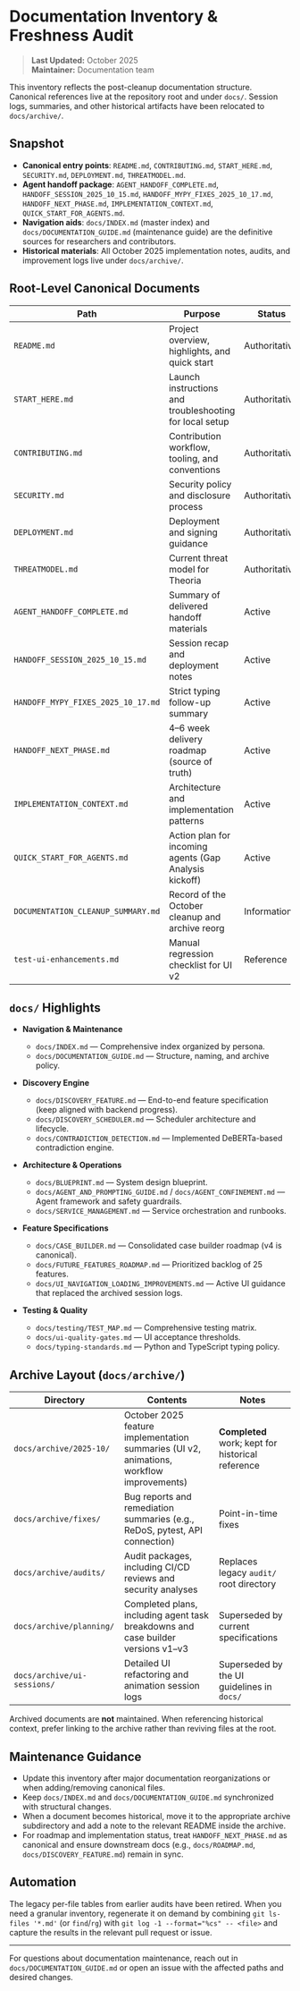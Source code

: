 # Documentation Inventory & Freshness Audit

> **Last Updated:** October 2025  
> **Maintainer:** Documentation team

This inventory reflects the post-cleanup documentation structure. Canonical references live at the repository root and under `docs/`. Session logs, summaries, and other historical artifacts have been relocated to `docs/archive/`.

## Snapshot

- **Canonical entry points**: `README.md`, `CONTRIBUTING.md`, `START_HERE.md`, `SECURITY.md`, `DEPLOYMENT.md`, `THREATMODEL.md`.
- **Agent handoff package**: `AGENT_HANDOFF_COMPLETE.md`, `HANDOFF_SESSION_2025_10_15.md`, `HANDOFF_MYPY_FIXES_2025_10_17.md`, `HANDOFF_NEXT_PHASE.md`, `IMPLEMENTATION_CONTEXT.md`, `QUICK_START_FOR_AGENTS.md`.
- **Navigation aids**: `docs/INDEX.md` (master index) and `docs/DOCUMENTATION_GUIDE.md` (maintenance guide) are the definitive sources for researchers and contributors.
- **Historical materials**: All October 2025 implementation notes, audits, and improvement logs live under `docs/archive/`.

## Root-Level Canonical Documents

| Path | Purpose | Status |
| --- | --- | --- |
| `README.md` | Project overview, highlights, and quick start | Authoritative |
| `START_HERE.md` | Launch instructions and troubleshooting for local setup | Authoritative |
| `CONTRIBUTING.md` | Contribution workflow, tooling, and conventions | Authoritative |
| `SECURITY.md` | Security policy and disclosure process | Authoritative |
| `DEPLOYMENT.md` | Deployment and signing guidance | Authoritative |
| `THREATMODEL.md` | Current threat model for Theoria | Authoritative |
| `AGENT_HANDOFF_COMPLETE.md` | Summary of delivered handoff materials | Active |
| `HANDOFF_SESSION_2025_10_15.md` | Session recap and deployment notes | Active |
| `HANDOFF_MYPY_FIXES_2025_10_17.md` | Strict typing follow-up summary | Active |
| `HANDOFF_NEXT_PHASE.md` | 4–6 week delivery roadmap (source of truth) | Active |
| `IMPLEMENTATION_CONTEXT.md` | Architecture and implementation patterns | Active |
| `QUICK_START_FOR_AGENTS.md` | Action plan for incoming agents (Gap Analysis kickoff) | Active |
| `DOCUMENTATION_CLEANUP_SUMMARY.md` | Record of the October cleanup and archive reorg | Informational |
| `test-ui-enhancements.md` | Manual regression checklist for UI v2 | Reference |

## `docs/` Highlights

- **Navigation & Maintenance**
  - `docs/INDEX.md` — Comprehensive index organized by persona.
  - `docs/DOCUMENTATION_GUIDE.md` — Structure, naming, and archive policy.

- **Discovery Engine**
  - `docs/DISCOVERY_FEATURE.md` — End-to-end feature specification (keep aligned with backend progress).
  - `docs/DISCOVERY_SCHEDULER.md` — Scheduler architecture and lifecycle.
  - `docs/CONTRADICTION_DETECTION.md` — Implemented DeBERTa-based contradiction engine.

- **Architecture & Operations**
  - `docs/BLUEPRINT.md` — System design blueprint.
  - `docs/AGENT_AND_PROMPTING_GUIDE.md` / `docs/AGENT_CONFINEMENT.md` — Agent framework and safety guardrails.
  - `docs/SERVICE_MANAGEMENT.md` — Service orchestration and runbooks.

- **Feature Specifications**
  - `docs/CASE_BUILDER.md` — Consolidated case builder roadmap (v4 is canonical).
  - `docs/FUTURE_FEATURES_ROADMAP.md` — Prioritized backlog of 25 features.
  - `docs/UI_NAVIGATION_LOADING_IMPROVEMENTS.md` — Active UI guidance that replaced the archived session logs.

- **Testing & Quality**
  - `docs/testing/TEST_MAP.md` — Comprehensive testing matrix.
  - `docs/ui-quality-gates.md` — UI acceptance thresholds.
  - `docs/typing-standards.md` — Python and TypeScript typing policy.

## Archive Layout (`docs/archive/`)

| Directory | Contents | Notes |
| --- | --- | --- |
| `docs/archive/2025-10/` | October 2025 feature implementation summaries (UI v2, animations, workflow improvements) | **Completed** work; kept for historical reference |
| `docs/archive/fixes/` | Bug reports and remediation summaries (e.g., ReDoS, pytest, API connection) | Point-in-time fixes |
| `docs/archive/audits/` | Audit packages, including CI/CD reviews and security analyses | Replaces legacy `audit/` root directory |
| `docs/archive/planning/` | Completed plans, including agent task breakdowns and case builder versions v1–v3 | Superseded by current specifications |
| `docs/archive/ui-sessions/` | Detailed UI refactoring and animation session logs | Superseded by the UI guidelines in `docs/` |

Archived documents are **not** maintained. When referencing historical context, prefer linking to the archive rather than reviving files at the root.

## Maintenance Guidance

- Update this inventory after major documentation reorganizations or when adding/removing canonical files.
- Keep `docs/INDEX.md` and `docs/DOCUMENTATION_GUIDE.md` synchronized with structural changes.
- When a document becomes historical, move it to the appropriate archive subdirectory and add a note to the relevant README inside the archive.
- For roadmap and implementation status, treat `HANDOFF_NEXT_PHASE.md` as canonical and ensure downstream docs (e.g., `docs/ROADMAP.md`, `docs/DISCOVERY_FEATURE.md`) remain in sync.

## Automation

The legacy per-file tables from earlier audits have been retired. When you need a granular inventory, regenerate it on demand by combining `git ls-files '*.md'` (or `find`/`rg`) with `git log -1 --format="%cs" -- <file>` and capture the results in the relevant pull request or issue.

---

For questions about documentation maintenance, reach out in `docs/DOCUMENTATION_GUIDE.md` or open an issue with the affected paths and desired changes.
